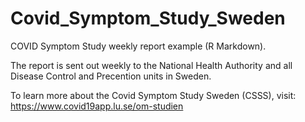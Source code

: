 # Covid_Symptom_Study_Sweden
COVID Symptom Study weekly report example (R Markdown). 

The report is sent out weekly to the National Health Authority and all Disease Control and Precention units in Sweden. 

To learn more about the Covid Symptom Study Sweden (CSSS), visit:
https://www.covid19app.lu.se/om-studien
